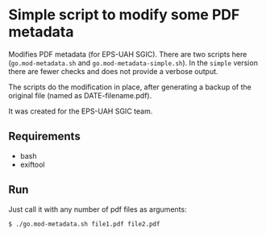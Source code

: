 # Simple script to modify some PDF metadata

Modifies PDF metadata (for EPS-UAH SGIC). There are two scripts here (`go.mod-metadata.sh` and `go.mod-metadata-simple.sh`). In the `simple` version there are fewer checks and does not provide a verbose output. 

The scripts do the modification in place, after generating a backup of the original file (named as DATE-filename.pdf).

It was created for the EPS-UAH SGIC team.

## Requirements

+ bash
+ exiftool

## Run

Just call it with any number of pdf files as arguments:

`$ ./go.mod-metadata.sh file1.pdf file2.pdf`


